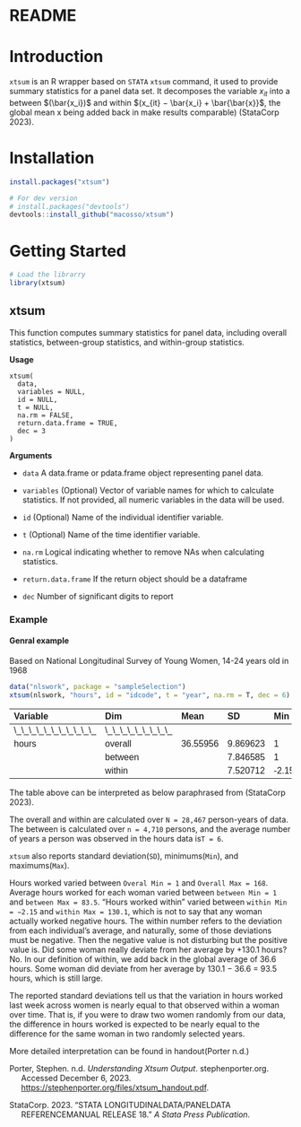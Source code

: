 README
================

# Introduction

`xtsum` is an R wrapper based on `STATA` `xtsum` command, it used to
provide summary statistics for a panel data set. It decomposes the
variable $x_{it}$ into a between $(\bar{x_i})$ and within
$(x_{it} − \bar{x_i} + \bar{\bar{x}}$, the global mean x being added
back in make results comparable) (StataCorp 2023).

# Installation

``` r
install.packages("xtsum")

# For dev version
# install.packages("devtools")
devtools::install_github("macosso/xtsum")
```

# Getting Started

``` r
# Load the librarry
library(xtsum)
```

## xtsum

This function computes summary statistics for panel data, including
overall statistics, between-group statistics, and within-group
statistics.

**Usage**

    xtsum(
      data,
      variables = NULL,
      id = NULL,
      t = NULL,
      na.rm = FALSE,
      return.data.frame = TRUE,
      dec = 3
    )

**Arguments**

- `data` A data.frame or pdata.frame object representing panel data.

- `variables` (Optional) Vector of variable names for which to calculate
  statistics. If not provided, all numeric variables in the data will be
  used.

- `id` (Optional) Name of the individual identifier variable.

- `t` (Optional) Name of the time identifier variable.

- `na.rm` Logical indicating whether to remove NAs when calculating
  statistics.

- `return.data.frame` If the return object should be a dataframe

- `dec` Number of significant digits to report

### Example

#### Genral example

Based on National Longitudinal Survey of Young Women, 14-24 years old in
1968

``` r
data("nlswork", package = "sampleSelection")
xtsum(nlswork, "hours", id = "idcode", t = "year", na.rm = T, dec = 6)
```

<table class=" lightable-classic" style="font-family: &quot;Arial Narrow&quot;, &quot;Source Sans Pro&quot;, sans-serif; margin-left: auto; margin-right: auto;">
<thead>
<tr>
<th style="text-align:left;">
Variable
</th>
<th style="text-align:left;">
Dim
</th>
<th style="text-align:left;">
Mean
</th>
<th style="text-align:left;">
SD
</th>
<th style="text-align:left;">
Min
</th>
<th style="text-align:left;">
Max
</th>
<th style="text-align:left;">
Observations
</th>
</tr>
</thead>
<tbody>
<tr>
<td style="text-align:left;">
\_\_\_\_\_\_\_\_\_\_\_
</td>
<td style="text-align:left;">
\_\_\_\_\_\_\_\_\_
</td>
<td style="text-align:left;">
</td>
<td style="text-align:left;">
</td>
<td style="text-align:left;">
</td>
<td style="text-align:left;">
</td>
<td style="text-align:left;">
</td>
</tr>
<tr>
<td style="text-align:left;">
hours
</td>
<td style="text-align:left;">
overall
</td>
<td style="text-align:left;">
36.55956
</td>
<td style="text-align:left;">
9.869623
</td>
<td style="text-align:left;">
1
</td>
<td style="text-align:left;">
168
</td>
<td style="text-align:left;">
N = 28467
</td>
</tr>
<tr>
<td style="text-align:left;">
</td>
<td style="text-align:left;">
between
</td>
<td style="text-align:left;">
</td>
<td style="text-align:left;">
7.846585
</td>
<td style="text-align:left;">
1
</td>
<td style="text-align:left;">
83.5
</td>
<td style="text-align:left;">
n = 4710
</td>
</tr>
<tr>
<td style="text-align:left;">
</td>
<td style="text-align:left;">
within
</td>
<td style="text-align:left;">
</td>
<td style="text-align:left;">
7.520712
</td>
<td style="text-align:left;">
-2.154726
</td>
<td style="text-align:left;">
130.05956
</td>
<td style="text-align:left;">
T = 6.043949
</td>
</tr>
</tbody>
</table>

The table above can be interpreted as below paraphrased from (StataCorp
2023).

The overall and within are calculated over `N = 28,467` person-years of
data. The between is calculated over `n = 4,710` persons, and the
average number of years a person was observed in the hours data
is`T = 6`.

`xtsum` also reports standard deviation(`SD`), minimums(`Min`), and
maximums(`Max`).

Hours worked varied between `Overal Min = 1` and `Overall Max = 168`.
Average hours worked for each woman varied between `between Min = 1` and
`between Max = 83.5`. “Hours worked within” varied between
`within Min = −2.15` and `within Max = 130.1`, which is not to say that
any woman actually worked negative hours. The within number refers to
the deviation from each individual’s average, and naturally, some of
those deviations must be negative. Then the negative value is not
disturbing but the positive value is. Did some woman really deviate from
her average by +130.1 hours? No. In our definition of within, we add
back in the global average of 36.6 hours. Some woman did deviate from
her average by 130.1 − 36.6 = 93.5 hours, which is still large.

The reported standard deviations tell us that the variation in hours
worked last week across women is nearly equal to that observed within a
woman over time. That is, if you were to draw two women randomly from
our data, the difference in hours worked is expected to be nearly equal
to the difference for the same woman in two randomly selected years.

More detailed interpretation can be found in handout(Porter n.d.)

<div id="refs" class="references csl-bib-body hanging-indent"
entry-spacing="0">

<div id="ref-stephenporter" class="csl-entry">

Porter, Stephen. n.d. *Understanding Xtsum Output*. stephenporter.org.
Accessed December 6, 2023.
<https://stephenporter.org/files/xtsum_handout.pdf>.

</div>

<div id="ref-stata" class="csl-entry">

StataCorp. 2023. “STATA LONGITUDINALDATA/PANELDATA REFERENCEMANUAL
RELEASE 18.” *A Stata Press Publication*.

</div>

</div>
